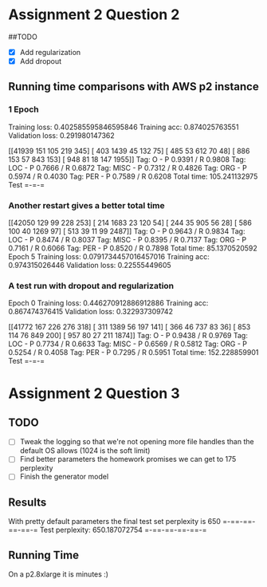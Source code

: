 # Assignment 2 Question 2
##TODO

- [x] Add regularization
- [x] Add dropout

## Running time comparisons with AWS p2 instance
### 1 Epoch
Training loss: 0.402585595846595846
Training acc: 0.874025763551
Validation loss: 0.291980147362

[[41939   151   105   219   345]
 [  403  1439    45   132    75]
 [  485    53   612    70    48]
 [  886   153    57   843   153]
 [  948    81    18   147  1955]]
Tag: O - P 0.9391 / R 0.9808
Tag: LOC - P 0.7666 / R 0.6872
Tag: MISC - P 0.7312 / R 0.4826
Tag: ORG - P 0.5974 / R 0.4030
Tag: PER - P 0.7589 / R 0.6208
Total time: 105.241132975
Test
=-=-=

### Another restart gives a better total time

[[42050   129    99   228   253]
 [  214  1683    23   120    54]
 [  244    35   905    56    28]
 [  586   100    40  1269    97]
 [  513    39    11    99  2487]]
Tag: O - P 0.9643 / R 0.9834
Tag: LOC - P 0.8474 / R 0.8037
Tag: MISC - P 0.8395 / R 0.7137
Tag: ORG - P 0.7161 / R 0.6066
Tag: PER - P 0.8520 / R 0.7898
Total time: 85.1370520592
Epoch 5
Training loss: 0.0791734457016457016
Training acc: 0.974315026446
Validation loss: 0.22555449605

### A test run with dropout and regularization
Epoch 0
Training loss: 0.446270912886912886
Training acc: 0.867474376415
Validation loss: 0.322937309742

[[41772   167   226   276   318]
 [  311  1389    56   197   141]
 [  366    46   737    83    36]
 [  853   114    76   849   200]
 [  957    80    27   211  1874]]
Tag: O - P 0.9438 / R 0.9769
Tag: LOC - P 0.7734 / R 0.6633
Tag: MISC - P 0.6569 / R 0.5812
Tag: ORG - P 0.5254 / R 0.4058
Tag: PER - P 0.7295 / R 0.5951
Total time: 152.228859901
Test
=-=-=

# Assignment 2 Question 3
## TODO
- [ ] Tweak the logging so that we're not opening more file handles than the default OS allows (1024 is the soft limit)
- [ ] Find better parameters the homework promises we can get to 175 perplexity
- [ ] Finish the generator model
## Results
With pretty default parameters the final test set perplexity is 650
=-==-==-==-==-=
Test perplexity: 650.187072754
=-==-==-==-==-=
## Running Time
On a p2.8xlarge it is minutes :)


